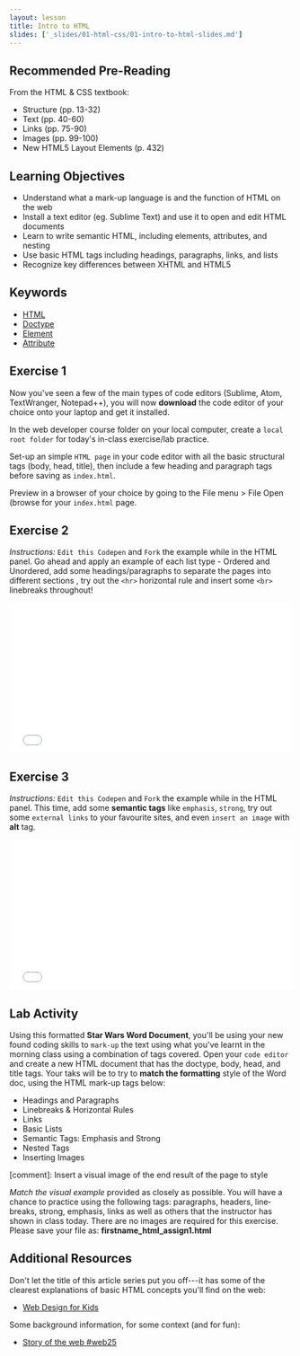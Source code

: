 ```yaml
---
layout: lesson
title: Intro to HTML
slides: ['_slides/01-html-css/01-intro-to-html-slides.md']
---
```


## Recommended Pre-Reading

From the HTML & CSS textbook:

- Structure (pp. 13-32)
- Text (pp. 40-60)
- Links (pp. 75-90)
- Images (pp. 99-100)
- New HTML5 Layout Elements (p. 432)

## Learning Objectives

- Understand what a mark-up language is and the function of HTML on the web
- Install a text editor (eg. Sublime Text) and use it to open and edit HTML documents
- Learn to write semantic HTML, including elements, attributes, and nesting
- Use basic HTML tags including headings, paragraphs, links, and lists
- Recognize key differences between XHTML and HTML5

## Keywords

- [HTML](https://developer.mozilla.org/en-US/docs/Web/HTML)
- [Doctype](http://www.sitepoint.com/web-foundations/doctypes/)
- [Element](https://developer.mozilla.org/en/docs/Web/HTML/Element)
- [Attribute](https://developer.mozilla.org/en-US/docs/Web/CSS/Attribute_selectors)

## Exercise 1

Now you've seen a few of the main types of code editors (Sublime, Atom, TextWranger, Notepad++), you will now **download** the code editor of your choice onto your laptop and get it installed. 

In the web developer course folder on your local computer, create a `local root folder` for today's in-class exercise/lab practice.

Set-up an simple `HTML page` in your code editor with all the basic structural tags (body, head, title), then include a few heading and paragraph tags before saving as `index.html`.

Preview in a browser of your choice by going to the File menu > File Open (browse for your `index.html` page.
 


## Exercise 2

*Instructions:*  `Edit this Codepen` and `Fork` the example while in the HTML panel. Go ahead and apply an example of each list type - Ordered and Unordered, add some headings/paragraphs to separate the pages into different sections , try out the `<hr>` horizontal rule and insert some `<br>` linebreaks throughout!

<iframe height='268' scrolling='no' src='//codepen.io/redacademy/embed/WvjrrR/?height=268&theme-id=0&default-tab=html' frameborder='no' allowtransparency='true' allowfullscreen='true' style='width: 100%;'>See the Pen <a href='http://codepen.io/redacademy/pen/WvjrrR/'>WvjrrR</a> by RED Academy (<a href='http://codepen.io/redacademy'>@redacademy</a>) on <a href='http://codepen.io'>CodePen</a>.
</iframe>


## Exercise 3
*Instructions:*  `Edit this Codepen` and `Fork` the example while in the HTML panel.
This time, add some **semantic tags** like `emphasis`, `strong`, try out some `external links` to your favourite sites, and even `insert an image` with **alt** tag.

<iframe height='268' scrolling='no' src='//codepen.io/redacademy/embed/VLbemJ/?height=268&theme-id=0&default-tab=result' frameborder='no' allowtransparency='true' allowfullscreen='true' style='width: 100%;'>See the Pen <a href='http://codepen.io/redacademy/pen/VLbemJ/'>VLbemJ</a> by RED Academy (<a href='http://codepen.io/redacademy'>@redacademy</a>) on <a href='http://codepen.io'>CodePen</a>.
</iframe>



## Lab Activity
Using this formatted **Star Wars Word Document**, you'll be using your new found coding skills to `mark-up` the text using what you've learnt in the morning class using a combination of tags covered. Open your `code editor` and create a new HTML document that has the doctype, body, head, and title tags. Your taks will be to try to **match the formatting** style of the Word doc, using the HTML mark-up tags below:

- Headings and Paragraphs
- Linebreaks & Horizontal Rules
- Links
- Basic Lists
- Semantic Tags: Emphasis and Strong
- Nested Tags
- Inserting Images

[comment]: Insert a visual image of the end result of the page to style

*Match the visual example* provided as closely as possible.  You will have a chance to practice using the following tags: paragraphs, headers, line‐breaks, strong, emphasis, links as well as others that the instructor has shown in class today. There are no images are required for this exercise.
Please save your file as: **firstname_html_assign1.html** 

## Additional Resources

Don't let the title of this article series put you off---it has some of the clearest explanations of basic HTML concepts you'll find on the web:

- [Web Design for Kids](http://webdesign.tutsplus.com/series/web-design-for-kids--cms-823)

Some background information, for some context (and for fun):

- [Story of the web #web25](http://www.storyoftheweb.org.uk/)
